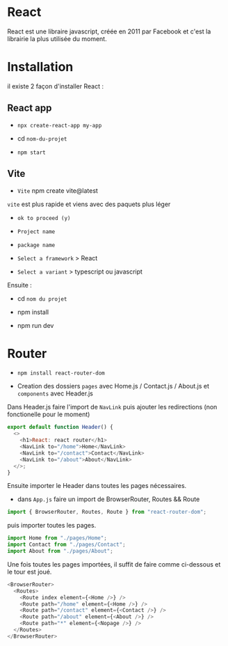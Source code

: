 # React

React est une libraire javascript, créée en 2011 par Facebook et c'est la librairie la plus utilisée du moment.

# Installation

il existe 2 façon d'installer React :

## React app

- `npx create-react-app my-app`

- cd `nom-du-projet`

- `npm start`

## Vite

- `Vite` npm create vite@latest

`vite` est plus rapide et viens avec des paquets plus léger

- `ok to proceed (y)`

- `Project name`

- `package name`

- `Select a framework` > React

- `Select a variant` > typescript ou javascript

Ensuite :

- cd `nom du projet`

- npm install

- npm run dev

# Router

- `npm install react-router-dom`

- Creation des dossiers `pages` avec Home.js / Contact.js / About.js et `components` avec Header.js

Dans Header.js faire l'import de `NavLink` puis ajouter les redirections (non fonctionelle pour le moment)

```js
export default function Header() {
  <>
    <h1>React: react router</h1>
    <NavLink to="/home">Home</NavLink>
    <NavLink to="/contact">Contact</NavLink>
    <NavLink to="/about">About</NavLink>
  </>;
}
```

Ensuite importer le Header dans toutes les pages nécessaires.

- dans `App.js` faire un import de BrowserRouter, Routes && Route

```js
import { BrowserRouter, Routes, Route } from "react-router-dom";
```

puis importer toutes les pages.

```js
import Home from "./pages/Home";
import Contact from "./pages/Contact";
import About from "./pages/About";
```

Une fois toutes les pages importées, il suffit de faire comme ci-dessous et le tour est joué.

```js
<BrowserRouter>
  <Routes>
    <Route index element={<Home />} />
    <Route path="/home" element={<Home />} />
    <Route path="/contact" element={<Contact />} />
    <Route path="/about" element={<About />} />
    <Route path="*" element={<Nopage />} />
  </Routes>
</BrowserRouter>
```
